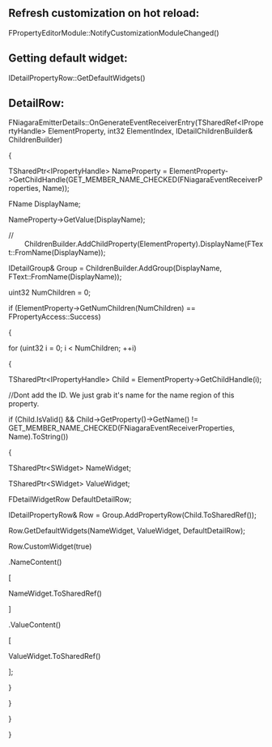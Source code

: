 ## **Refresh customization on hot reload:**

FPropertyEditorModule::NotifyCustomizationModuleChanged()

## **Getting default widget:**

IDetailPropertyRow::GetDefaultWidgets()

## **DetailRow:**

FNiagaraEmitterDetails::OnGenerateEventReceiverEntry(TSharedRef&lt;IPropertyHandle&gt; ElementProperty, int32 ElementIndex, IDetailChildrenBuilder& ChildrenBuilder)

{

TSharedPtr&lt;IPropertyHandle&gt; NameProperty = ElementProperty-&gt;GetChildHandle(GET_MEMBER_NAME_CHECKED(FNiagaraEventReceiverProperties, Name));

FName DisplayName;

NameProperty-&gt;GetValue(DisplayName);

//         ChildrenBuilder.AddChildProperty(ElementProperty).DisplayName(FText::FromName(DisplayName));

IDetailGroup& Group = ChildrenBuilder.AddGroup(DisplayName, FText::FromName(DisplayName));

uint32 NumChildren = 0;

if (ElementProperty-&gt;GetNumChildren(NumChildren) == FPropertyAccess::Success)

{

for (uint32 i = 0; i &lt; NumChildren; ++i)

{

TSharedPtr&lt;IPropertyHandle&gt; Child = ElementProperty-&gt;GetChildHandle(i);

//Dont add the ID. We just grab it's name for the name region of this property.

if (Child.IsValid() && Child-&gt;GetProperty()-&gt;GetName() != GET_MEMBER_NAME_CHECKED(FNiagaraEventReceiverProperties, Name).ToString())

{

TSharedPtr&lt;SWidget&gt; NameWidget;

TSharedPtr&lt;SWidget&gt; ValueWidget;

FDetailWidgetRow DefaultDetailRow;

IDetailPropertyRow& Row = Group.AddPropertyRow(Child.ToSharedRef());

Row.GetDefaultWidgets(NameWidget, ValueWidget, DefaultDetailRow);

Row.CustomWidget(true)

.NameContent()

\[

NameWidget.ToSharedRef()

\]

.ValueContent()

\[

ValueWidget.ToSharedRef()

\];

}

}

}

}
